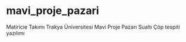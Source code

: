 # mavi_proje_pazari
Matiricie Takımı Trakya Üniversitesi Mavi Proje Pazarı Sualtı Çöp tespiti yazılımı
